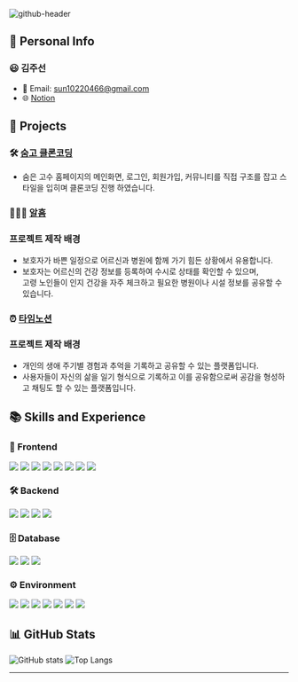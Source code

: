 ![github-header](https://github.com/user-attachments/assets/75573739-4466-4f15-9d05-737345b98fca)




## 📄 Personal Info
### 😃 김주선

- 📧 Email: sun10220466@gmail.com
- 🌐 [Notion](https://carpal-fruit-c12.notion.site/d511d5fe05994c5c83dad3f8da07ada8?pvs=4)

## 📁 Projects
### 🛠️ [숨고 클론코딩](https://github.com/joosun0823/clone_coding.git)
- 숨은 고수 홈페이지의 메인화면, 로그인, 회원가입, 커뮤니티를 직접 구조를 잡고 스타일을 입히며 클론코딩 진행 하였습니다.


### 🧑‍🤝‍🧑 [알흠](https://github.com/joosun0823/Menbosa.git)
### 프로젝트 제작 배경

- 보호자가 바쁜 일정으로 어르신과 병원에 함께 가기 힘든 상황에서 유용합니다.
- 보호자는 어르신의 건강 정보를 등록하여 수시로 상태를 확인할 수 있으며, <br>
  고령 노인들이 인지 건강을 자주 체크하고 필요한 병원이나 시설 정보를 공유할 수 있습니다.

### ⏰ [타임노션](https://github.com/joosun0823/timenotionBack_final)
### 프로젝트 제작 배경

- 개인의 생애 주기별 경험과 추억을 기록하고 공유할 수 있는 플랫폼입니다.
- 사용자들이 자신의 삶을 일기 형식으로 기록하고 이를 공유함으로써 공감을 형성하고 채팅도 할 수 있는 플랫폼입니다.

##  📚 Skills and Experience

### 🎨 Frontend
<span><img src="https://img.shields.io/badge/HTML-E34F26?style=flat&logo=html5&logoColor=white"/></span>
<span><img src="https://img.shields.io/badge/CSS-1572B6?style=flat&logo=css3&logoColor=white"/></span>
<span><img src="https://img.shields.io/badge/JavaScript-F7DF1E?style=flat&logo=javascript&logoColor=white"/></span>
<span><img src="https://img.shields.io/badge/jQuery-0769AD?style=flat&logo=jquery&logoColor=white"/></span>
<span><img src="https://img.shields.io/badge/Thymeleaf-005F0F?style=flat&logo=thymeleaf&logoColor=white"/></span>
<span><img src="https://img.shields.io/badge/React-61DAFB?style=flat&logo=react&logoColor=black"/></span>
<span><img src="https://img.shields.io/badge/Vue.js-4FC08D?style=flat&logo=vue.js&logoColor=white"/></span>
<span><img src="https://img.shields.io/badge/Next.js-000000?style=flat&logo=next.js&logoColor=white"/></span>

### 🛠 Backend
<span><img src="https://img.shields.io/badge/Java-5382A1?style=flat"/></span>
<span><img src="https://img.shields.io/badge/Springboot-6DB33F?style=flat&logo=springboot&logoColor=white"/></span>
<span><img src="https://img.shields.io/badge/Node.js-339933?style=flat&logo=node.js&logoColor=white"/></span>
<span><img src="https://img.shields.io/badge/JSP-007396?style=flat&logo=java&logoColor=white"/></span>

### 🗄 Database
<span><img src="https://img.shields.io/badge/Oracle-F80000?style=flat&logo=oracle&logoColor=white"/></span>
<span><img src="https://img.shields.io/badge/MySQL-4479A1?style=flat&logo=mysql&logoColor=white"/></span>
<span><img src="https://img.shields.io/badge/MyBatis-B20000?style=flat&logo=mybatis&logoColor=white"/></span>


### ⚙ Environment
<div>
  <img src="https://img.shields.io/badge/Visual Studio Code-007ACC?style=flat&logo=visualstudiocode&logoColor=white"/>
  <img src="https://img.shields.io/badge/IntelliJ-FE315D?style=flat&logo=intellijidea&logoColor=white"/>
  <img src="https://img.shields.io/badge/Eclipse-2C2255?style=flat&logo=eclipse&logoColor=white"/>
  <img src="https://img.shields.io/badge/DBeaver-382923?style=flat&logo=dbeaver&logoColor=white"/>
  <img src="https://img.shields.io/badge/Git-F05032?style=flat&logo=git&logoColor=white"/>
  <img src="https://img.shields.io/badge/GitHub-181717?style=flat&logo=github&logoColor=white"/>
  <img src="https://img.shields.io/badge/Discord-5865F2?style=flat&logo=discord&logoColor=white"/>
</div>




## 📊 GitHub Stats
![GitHub stats](https://github-readme-stats.vercel.app/api?username=joosun0823&show_icons=true&theme=buefy)
![Top Langs](https://github-readme-stats.vercel.app/api/top-langs/?username=joosun0823&layout=compact&theme=buefy)

---
